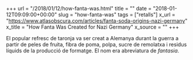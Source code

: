 +++
url = "/2018/01/12/how-fanta-was.html"
title = ""
date = "2018-01-12T09:09:00+00:00"
slug = "how-fanta-was"
tags = ["retalls"]
x_url = "https://www.atlasobscura.com/articles/fanta-soda-origins-nazi-germany"
x_title = "How Fanta Was Created for Nazi Germany"
x_source = ""
+++


El popular refresc de taronja va ser creat a Alemanya durant la guerra a partir de peles de fruita, fibra de poma, polpa, sucre de remolatxa i residus líquids de la producció de formatge. El nom era abreviatura de *fantasia*.

